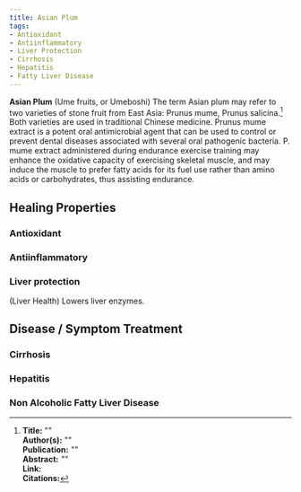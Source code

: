 ```yaml
---
title: Asian Plum
tags:
- Antioxidant
- Antiinflammatory
- Liver Protection
- Cirrhosis
- Hepatitis
- Fatty Liver Disease
---
```

**Asian Plum** (Ume fruits, or Umeboshi) The term Asian plum may refer to two varieties of stone fruit from East Asia: Prunus mume, Prunus salicina.[^1]  Both varieties are used in traditional Chinese medicine.  Prunus mume extract is a potent oral antimicrobial agent that can be used to control or prevent dental diseases associated with several oral pathogenic bacteria.  P. mume extract administered during endurance exercise training may enhance the oxidative capacity of exercising skeletal muscle, and may induce the muscle to prefer fatty acids for its fuel use rather than amino acids or carbohydrates, thus assisting endurance.

## Healing Properties

### Antioxidant

### Antiinflammatory

### Liver protection

(Liver Health) Lowers liver enzymes.

## Disease / Symptom Treatment

### Cirrhosis

### Hepatitis

### Non Alcoholic Fatty Liver Disease

[^1]: **Title:** ""<br>**Author(s):** ""<br>**Publication:** <i>""</i><br>**Abstract:** <i>""</i><br>**Link:** []()<br>**Citations:**   